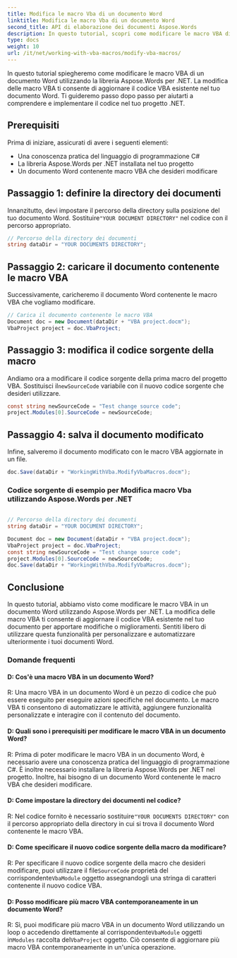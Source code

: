 ```yaml
---
title: Modifica le macro Vba di un documento Word
linktitle: Modifica le macro Vba di un documento Word
second_title: API di elaborazione dei documenti Aspose.Words
description: In questo tutorial, scopri come modificare le macro VBA di un documento Word con Aspose.Words per .NET.
type: docs
weight: 10
url: /it/net/working-with-vba-macros/modify-vba-macros/
---
```

In questo tutorial spiegheremo come modificare le macro VBA di un documento Word utilizzando la libreria Aspose.Words per .NET. La modifica delle macro VBA ti consente di aggiornare il codice VBA esistente nel tuo documento Word. Ti guideremo passo dopo passo per aiutarti a comprendere e implementare il codice nel tuo progetto .NET.

## Prerequisiti
Prima di iniziare, assicurati di avere i seguenti elementi:
- Una conoscenza pratica del linguaggio di programmazione C#
- La libreria Aspose.Words per .NET installata nel tuo progetto
- Un documento Word contenente macro VBA che desideri modificare

## Passaggio 1: definire la directory dei documenti
 Innanzitutto, devi impostare il percorso della directory sulla posizione del tuo documento Word. Sostituire`"YOUR DOCUMENT DIRECTORY"` nel codice con il percorso appropriato.

```csharp
// Percorso della directory dei documenti
string dataDir = "YOUR DOCUMENTS DIRECTORY";
```

## Passaggio 2: caricare il documento contenente le macro VBA
Successivamente, caricheremo il documento Word contenente le macro VBA che vogliamo modificare.

```csharp
// Carica il documento contenente le macro VBA
Document doc = new Document(dataDir + "VBA project.docm");
VbaProject project = doc.VbaProject;
```

## Passaggio 3: modifica il codice sorgente della macro
Andiamo ora a modificare il codice sorgente della prima macro del progetto VBA. Sostituisci il`newSourceCode` variabile con il nuovo codice sorgente che desideri utilizzare.

```csharp
const string newSourceCode = "Test change source code";
project.Modules[0].SourceCode = newSourceCode;
```

## Passaggio 4: salva il documento modificato
Infine, salveremo il documento modificato con le macro VBA aggiornate in un file.

```csharp
doc.Save(dataDir + "WorkingWithVba.ModifyVbaMacros.docm");
```

### Codice sorgente di esempio per Modifica macro Vba utilizzando Aspose.Words per .NET
 
```csharp

// Percorso della directory dei documenti
string dataDir = "YOUR DOCUMENT DIRECTORY";

Document doc = new Document(dataDir + "VBA project.docm");
VbaProject project = doc.VbaProject;
const string newSourceCode = "Test change source code";
project.Modules[0].SourceCode = newSourceCode;
doc.Save(dataDir + "WorkingWithVba.ModifyVbaMacros.docm");

```

## Conclusione
In questo tutorial, abbiamo visto come modificare le macro VBA in un documento Word utilizzando Aspose.Words per .NET. La modifica delle macro VBA ti consente di aggiornare il codice VBA esistente nel tuo documento per apportare modifiche o miglioramenti. Sentiti libero di utilizzare questa funzionalità per personalizzare e automatizzare ulteriormente i tuoi documenti Word.

### Domande frequenti

#### D: Cos'è una macro VBA in un documento Word?

R: Una macro VBA in un documento Word è un pezzo di codice che può essere eseguito per eseguire azioni specifiche nel documento. Le macro VBA ti consentono di automatizzare le attività, aggiungere funzionalità personalizzate e interagire con il contenuto del documento.

#### D: Quali sono i prerequisiti per modificare le macro VBA in un documento Word?

R: Prima di poter modificare le macro VBA in un documento Word, è necessario avere una conoscenza pratica del linguaggio di programmazione C#. È inoltre necessario installare la libreria Aspose.Words per .NET nel progetto. Inoltre, hai bisogno di un documento Word contenente le macro VBA che desideri modificare.

#### D: Come impostare la directory dei documenti nel codice?

 R: Nel codice fornito è necessario sostituire`"YOUR DOCUMENTS DIRECTORY"` con il percorso appropriato della directory in cui si trova il documento Word contenente le macro VBA.

#### D: Come specificare il nuovo codice sorgente della macro da modificare?

 R: Per specificare il nuovo codice sorgente della macro che desideri modificare, puoi utilizzare il file`SourceCode` proprietà del corrispondente`VbaModule` oggetto assegnandogli una stringa di caratteri contenente il nuovo codice VBA.

#### D: Posso modificare più macro VBA contemporaneamente in un documento Word?

 R: Sì, puoi modificare più macro VBA in un documento Word utilizzando un loop o accedendo direttamente al corrispondente`VbaModule` oggetti in`Modules` raccolta del`VbaProject` oggetto. Ciò consente di aggiornare più macro VBA contemporaneamente in un'unica operazione.